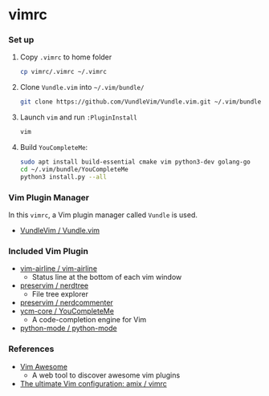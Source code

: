 # vimrc

### Set up

1. Copy `.vimrc` to home folder
    ```bash
    cp vimrc/.vimrc ~/.vimrc
    ```

2. Clone `Vundle.vim` into  `~/.vim/bundle/`
    ```bash
    git clone https://github.com/VundleVim/Vundle.vim.git ~/.vim/bundle/Vundle.vim
    ```

3. Launch `vim` and run `:PluginInstall`
    ```bash
    vim
    ```

4. Build `YouCompleteMe`:
    ```bash
    sudo apt install build-essential cmake vim python3-dev golang-go
    cd ~/.vim/bundle/YouCompleteMe
    python3 install.py --all
    ```

### Vim Plugin Manager

In this `vimrc`, a Vim plugin manager called `Vundle` is used. 

- [VundleVim / Vundle.vim](https://github.com/VundleVim/Vundle.vim)


### Included Vim Plugin

- [vim-airline / vim-airline](https://github.com/vim-airline/vim-airline)
    - Status line at the bottom of each vim window
- [preservim / nerdtree](https://github.com/preservim/nerdtree)
    - File tree explorer
- [preservim / nerdcommenter](https://github.com/preservim/nerdcommenter)
- [ycm-core / YouCompleteMe](https://github.com/ycm-core/YouCompleteMe)
    - A code-completion engine for Vim
- [python-mode / python-mode](https://github.com/python-mode/python-mode)






### References

- [Vim Awesome](https://vimawesome.com/)
    - A web tool to discover awesome vim plugins  
- [The ultimate Vim configuration: amix / vimrc](https://github.com/amix/vimrc)
